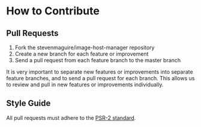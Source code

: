 # How to Contribute

## Pull Requests

1. Fork the stevenmaguire/image-host-manager repository
2. Create a new branch for each feature or improvement
3. Send a pull request from each feature branch to the master branch

It is very important to separate new features or improvements into separate feature branches, and to send a
pull request for each branch. This allows us to review and pull in new features or improvements individually.

## Style Guide

All pull requests must adhere to the [PSR-2 standard](https://github.com/php-fig/fig-standards/blob/master/accepted/PSR-2-coding-style-guide.md).
